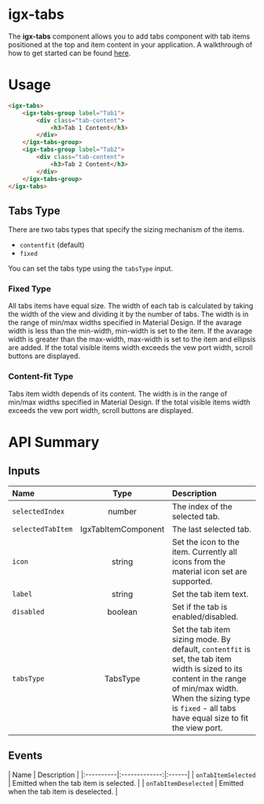 # igx-tabs

The **igx-tabs** component allows you to add tabs component with tab items positioned at the top and item content in your application.
A walkthrough of how to get started can be found [here](https://www.infragistics.com/products/ignite-ui-angular/angular/components/tabs.html).

# Usage
```html
<igx-tabs>
    <igx-tabs-group label="Tab1">
        <div class="tab-content">
            <h3>Tab 1 Content</h3>
        </div>
    </igx-tabs-group>
    <igx-tabs-group label="Tab2">
        <div class="tab-content">
            <h3>Tab 2 Content</h3>
        </div>
    </igx-tabs-group>
</igx-tabs>
```

## Tabs Type
There are two tabs types that specify the sizing mechanism of the items.
 - `contentfit` (default)
 - `fixed`


You can set the tabs type using the `tabsType` input.

### Fixed Type
All tabs items have equal size. The width of each tab is calculated by taking the width of the view and dividing it by the number of tabs. The width is in the range of min/max widths specified in Material Design.
If the avarage width is less than the min-width, min-width is set to the item.
If the avarage width is greater than the max-width, max-width is set to the item and ellipsis are added.
If the total visible items width exceeds the vew port width, scroll buttons are displayed.

### Content-fit Type
Tabs item width depends of its content. The width is in the range of min/max widths specified in Material Design.
If the total visible items width exceeds the vew port width, scroll buttons are displayed.

# API Summary

## Inputs

| Name   |      Type      |  Description |
|:----------|:-------------:|:------|
| `selectedIndex` |  number | The index of the selected tab. |
| `selectedTabItem` | IgxTabItemComponent | The last selected tab. |
| `icon` | string | Set the icon to the item. Currently all icons from the material icon set are supported. |
| `label` | string | Set the tab item text. |
| `disabled` | boolean | 	Set if the tab is enabled/disabled.	 |
| `tabsType` | TabsType | 	Set the tab item sizing mode. By default, `contentfit` is set, the tab item width is sized to its content in the range of min/max width. When the sizing type is `fixed` - all tabs have equal size to fit the view port. |

## Events

| Name   |      Description      |
|:----------|:-------------:|:------|
| `onTabItemSelected` | Emitted when the tab item is selected. |
| `onTabItemDeselected` | Emitted when the tab item is deselected. |

